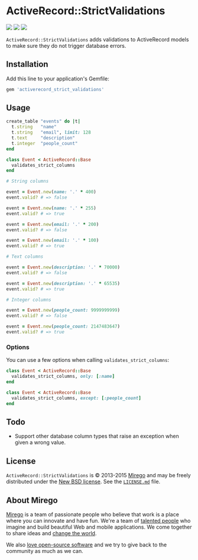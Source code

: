 # ActiveRecord::StrictValidations

<a href="https://rubygems.org/gems/activerecord_strict_validations"><img src="http://img.shields.io/gem/v/activerecord_strict_validations.svg" /></a>
<a href="https://codeclimate.com/github/mirego/activerecord_strict_validations"><img src="http://img.shields.io/codeclimate/github/mirego/activerecord_strict_validations.svg" /></a>
<a href="https://travis-ci.org/mirego/activerecord_strict_validations"><img src="http://img.shields.io/travis/mirego/activerecord_strict_validations.svg" /></a>

`ActiveRecord::StrictValidations` adds validations to ActiveRecord models to make sure they do not trigger database errors.

## Installation

Add this line to your application's Gemfile:

```ruby
gem 'activerecord_strict_validations'
```

## Usage

```ruby
create_table "events" do |t|
  t.string   "name"
  t.string   "email", limit: 128
  t.text     "description"
  t.integer  "people_count"
end

class Event < ActiveRecord::Base
  validates_strict_columns
end

# String columns

event = Event.new(name: '.' * 400)
event.valid? # => false

event = Event.new(name: '.' * 255)
event.valid? # => true

event = Event.new(email: '.' * 200)
event.valid? # => false

event = Event.new(email: '.' * 100)
event.valid? # => true

# Text columns

event = Event.new(description: '.' * 70000)
event.valid? # => false

event = Event.new(description: '.' * 65535)
event.valid? # => true

# Integer columns

event = Event.new(people_count: 9999999999)
event.valid? # => false

event = Event.new(people_count: 2147483647)
event.valid? # => true
```

### Options

You can use a few options when calling `validates_strict_columns`:

```ruby
class Event < ActiveRecord::Base
  validates_strict_columns, only: [:name]
end

class Event < ActiveRecord::Base
  validates_strict_columns, except: [:people_count]
end
```

## Todo

* Support other database column types that raise an exception when given a wrong value.

## License

`ActiveRecord::StrictValidations` is © 2013-2015 [Mirego](http://www.mirego.com) and may be freely distributed under the [New BSD license](http://opensource.org/licenses/BSD-3-Clause).  See the [`LICENSE.md`](https://github.com/mirego/activerecord_strict_validations/blob/master/LICENSE.md) file.

## About Mirego

[Mirego](http://mirego.com) is a team of passionate people who believe that work is a place where you can innovate and have fun. We're a team of [talented people](http://life.mirego.com) who imagine and build beautiful Web and mobile applications. We come together to share ideas and [change the world](http://mirego.org).

We also [love open-source software](http://open.mirego.com) and we try to give back to the community as much as we can.
